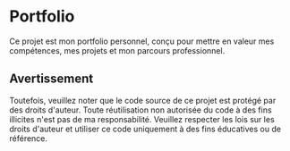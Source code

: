 # Portfolio

Ce projet est mon portfolio personnel, conçu pour mettre en valeur mes compétences, mes projets et mon parcours professionnel. 

## Avertissement

Toutefois, veuillez noter que le code source de ce projet est protégé par des droits d'auteur. Toute réutilisation non autorisée du code à des fins illicites n'est pas de ma responsabilité. Veuillez respecter les lois sur les droits d'auteur et utiliser ce code uniquement à des fins éducatives ou de référence.
